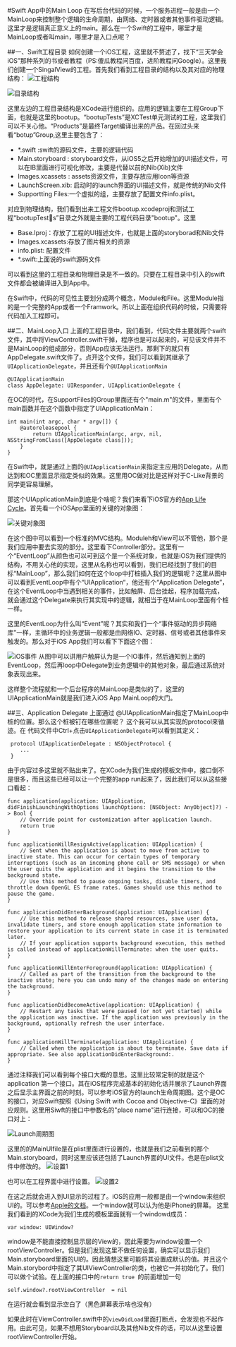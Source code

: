 #Swift App中的Main Loop
在写后台代码的时候，一个服务进程一般是由一个MainLoop来控制整个逻辑的生命周期，由网络、定时器或者其他事件驱动逻辑。这里才是逻辑真正意义上的main。那么在一个Swift的工程中，哪里才是MainLoop或者叫main，哪里才是入口点呢？

##一、Swift工程目录
如何创建一个iOS工程，这里就不赘述了，找下“三天学会iOS”那种系列的书或者教程（PS:傻瓜教程问百度，进阶教程问Google）。这里我们创建一个SingalView的工程。首先我们看到工程目录的结构以及其对应的物理结构：
![工程结构](./proj_view.png) 



 ![目录结构](./directory.png)


这里左边的工程目录结构是XCode进行组织的。应用的逻辑主要在工程Group下面，也就是这里的bootup。“bootupTests”是XCTest单元测试的工程，这里我们可以不关心他。“Products”是最终Target编译出来的产品。在回过头来看“botup”Group,这里主要包含了：
* *.swift :swift的源码文件，主要的逻辑代码
* Main.storyboard : storyboard文件，从iOS5之后开始增加的UI描述文件，可以在IB里面进行可视化修改，主要是代替以前的Nib(Xib)文件
* Images.xcassets : assets资源文件，主要存放应用Icon等资源
* LaunchScreen.xib: 启动时的launch界面的UI描述文件，就是传统的Nib文件
* Supportting Files:一个虚拟的组，主要存放了配置文件info.plist。

对应到物理结构，我们看到出来工程文件bootup.xcodeproj和测试工程“bootupTests”目录之外就是主要的工程代码目录"bootup"。这里
* Base.Iproj：存放了工程的UI描述文件，也就是上面的storyborad和Nib文件
* Images.xcassets:存放了图片相关的资源
* info.plist: 配置文件
* *.swift:上面说的swift源码文件

可以看到这里的工程目录和物理目录是不一致的。只要在工程目录中引入的swift文件都会被编译进入到App中。

在Swift中，代码的可见性主要划分成两个概念，Module和File。这里Module指的是一个完整的App或者一个Framwork。所以上面在组织代码的时候，只需要将代码加入工程即可。

##二、MainLoop入口
上面的工程目录中，我们看到，代码文件主要就两个swift文件，其中将ViewController.swift干掉，程序也是可以起来的，可见该文件并不是MainLoop的组成部分，否则App应该无法运行。那剩下的就只有AppDelegate.swift文件了。点开这个文件，我们可以看到其继承了`UIApplicationDelegate`，并且还有个`@UIApplicationMain`

	@UIApplicationMain
	class AppDelegate: UIResponder, UIApplicationDelegate {
在OC的时代，在SupportFiles的Group里面还有个"main.m"的文件，里面有个main函数并在这个函数中指定了UIApplicationMain：
	
	int main(int argc, char * argv[]) {
	    @autoreleasepool {
	        return UIApplicationMain(argc, argv, nil, NSStringFromClass([AppDelegate class]));
	    }
	}
在Swift中，就是通过上面的`@UIApplicationMain`来指定主应用的Delegate，从而达到和OC里面显示指定类似的效果。这里用OC做对比是这样对于C-Like背景的同学更容易理解。

那这个UIApplicationMain到底是个啥呢？我们来看下iOS官方的[App Life Cycle](https://developer.apple.com/library/ios/documentation/iPhone/Conceptual/iPhoneOSProgrammingGuide/TheAppLifeCycle/TheAppLifeCycle.html)。首先看一个iOSApp里面的关键的对象图：

![关键对象图](./keyobj_ios.png)

在这个图中可以看到一个标准的MVC结构。Moduleh和View可以不管他，那个是我们应用中要去实现的部分。这里看下Controller部分。这里有一个“EventLoop”从颜色也可以可到这个是一个系统对象，也就是iOS为我们提供的结构，不用关心他的实现，这里从名称也可以看到，我们已经找到了我们的目标“MainLoop”，那么我们如何在这个loop中打桩插入我们的逻辑呢？这里从图中可以看到EventLoop中有个“UIApplication“，他还有个“Application Delegate”，在这个EventLoop中当遇到相关的事件，比如触屏、后台挂起，程序加载完成，就会通过这个Delegate来执行其实现中的逻辑，就相当于在MainLoop里面有个桩一样。

这里的EventLoop为什么叫“Event”呢？其实和我们一个“事件驱动的异步网络库”一样，主循环中的业务逻辑一般都是由网络IO、定时器、信号或者其他事件来触发的。那么对于iOS App我们可以看下下面这个图：

![iOS事件](./event_loop.png)
从图中可以讲用户触屏认为是一个IO事件，然后通知到上面的EventLoop，然后再loop中Delegate到业务逻辑中的其他对象，最后通过系统对象表现出来。

这样整个流程就和一个后台程序的MainLoop是类似的了，这里的UIApplicationMain就是我们进入iOS App MainLoop的大门。
	

##三、Application Delegate
上面通过	@UIApplicationMain指定了MainLoop中桩的位置。那么这个桩被钉在哪些位置呢？ 这个我可以从其实现的protocol来循迹。在
代码文件中Ctrl+点击`UIApplicationDelegate`可以看到其定义：

	 protocol UIApplicationDelegate : NSObjectProtocol {
	 	...
	 }
	 
由于内容过多这里就不贴出来了。在XCode为我们生成的模板文件中，接口倒不是很多，而且这些已经可以让一个完整的app run起来了，因此我们可以从这些接口看起：

    func application(application: UIApplication, didFinishLaunchingWithOptions launchOptions: [NSObject: AnyObject]?) -> Bool {
        // Override point for customization after application launch.
        return true
    }

    func applicationWillResignActive(application: UIApplication) {
        // Sent when the application is about to move from active to inactive state. This can occur for certain types of temporary interruptions (such as an incoming phone call or SMS message) or when the user quits the application and it begins the transition to the background state.
        // Use this method to pause ongoing tasks, disable timers, and throttle down OpenGL ES frame rates. Games should use this method to pause the game.
    }

    func applicationDidEnterBackground(application: UIApplication) {
        // Use this method to release shared resources, save user data, invalidate timers, and store enough application state information to restore your application to its current state in case it is terminated later.
        // If your application supports background execution, this method is called instead of applicationWillTerminate: when the user quits.
    }

    func applicationWillEnterForeground(application: UIApplication) {
        // Called as part of the transition from the background to the inactive state; here you can undo many of the changes made on entering the background.
    }

    func applicationDidBecomeActive(application: UIApplication) {
        // Restart any tasks that were paused (or not yet started) while the application was inactive. If the application was previously in the background, optionally refresh the user interface.
    }

    func applicationWillTerminate(application: UIApplication) {
        // Called when the application is about to terminate. Save data if appropriate. See also applicationDidEnterBackground:.
    }

通过注释我们可以看到每个接口大概的意思。这里比较常定制的就是这个application 第一个接口。其在iOS程序完成基本的初始化话并展示了Launch界面之后显示主界面之前的时刻。可以参考iOS官方的launch生命周期图。这个是OC的接口，对应Swift按照《Using Swift with Cocoa and Objective-C》里面的对应规则。这里用Siwft的接口中参数名的"place name"进行连接，可以和OC的接口对上：

![Launch周期图](./launch_life_cycle.png)

这里的的MainUIfile是在plist里面进行设置的，也就是我们之前看到的那个Main.storyboard，同时这里应该还包括了Launch界面的UI文件。也是在plist文件中修改的。
![设置1](./plist.png) 

也可以在工程界面中进行设置。
![设置2](./plist_2.png)

在这之后就会进入到UI显示的过程了。iOS的应用一般都是由一个window来组织UI的。可以参考[Apple的文档](https://developer.apple.com/library/ios/documentation/WindowsViews/Conceptual/WindowAndScreenGuide/WindowScreenRolesinApp/WindowScreenRolesinApp.html)。一个window就可以认为他是iPhone的屏幕。
这里我们看到的XCode为我们生成的模板里面就有一个windowd成员：

    var window: UIWindow?
    
window是不能直接控制显示层的View的，因此需要为window设置一个rootViewController。但是我们发现这里不做任何设置，确实可以显示我们Main.storyboard里面的UI的。因此猜想这里可能将其设置成默认的值。并且这个Main.storybord中指定了其UIViewController的类，也被它一并初始化了。我们可以做个试验。在上面的接口中的`return true `的前面增加一句

	self.window?.rootViewController  = nil
	
在运行就会看到显示空白了（黑色屏幕表示啥也没有）

如果此时在ViewController.swift中的`viewDidLoad`里面打断点，会发现也不起作用。由此可见，如果不想用Storyboard以及其他Nib文件的话，可以从这里设置rootViewController开始。
